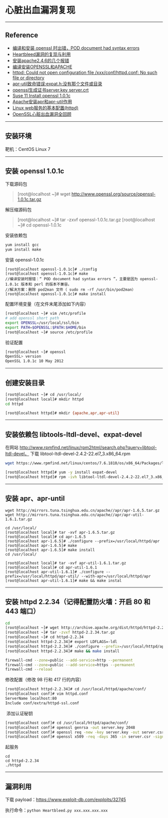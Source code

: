 # 心脏出血漏洞复现

---

## Reference
- [编译和安装 openssl 时出错，POD document had syntax errors ](https://hacpai.com/article/1493952742702)
- [Heartbleed漏洞的复现与利用](https://blog.csdn.net/biziwaiwai/article/details/79323334)
- [安装apache2.4.6的几个报错](https://www.jianshu.com/p/ba5d5622e9d8)
- [编译安装OPENSSL和APACHE](https://blog.csdn.net/a358763471/article/details/51177683)
- [httpd: Could not open configuration file /xxx/conf/httpd.conf: No such file or directory](https://blog.csdn.net/u011549541/article/details/15209749)
- [apr-util致命错误:expat.h:没有那个文件或目录](https://blog.csdn.net/dn1115680109/article/details/80847924)
- [openssl生成证书server.key server.crt](https://www.cnblogs.com/fangpengchengbupter/p/7999704.html)
- [Suse 11 Install openssl 1.0.1c](https://blog.csdn.net/hanzheng260561728/article/details/53811270)
- [Apache安装apr和apr-util作用](https://blog.csdn.net/Andy2019/article/details/79373050)
- [Linux web服务的基本配置(httpd)](https://blog.csdn.net/conling_/article/details/72902571)
- [OpenSSL心脏出血漏洞全回顾](https://www.freebuf.com/articles/network/32171.html)

---

## 安装环境

靶机：CentOS Linux 7

---

## 安装 openssl 1.0.1c

下载源码包
> [root@localhost ~]# wget http://www.openssl.org/source/openssl-1.0.1c.tar.gz


解压缩源码包
> [root@localhost ~]# tar -zxvf openssl-1.0.1c.tar.gz
> [root@localhost ~]# cd openssl-1.0.1c

安装依赖包
```bash
yum install gcc
yum install make
```

安装 openssl-1.0.1c
```bash{.line-numbers}
[root@localhost openssl-1.0.1c]# ./config
[root@localhost openssl-1.0.1c]# make
//编译安装时报错：“ POD document had syntax errors ”，主要是因为 openssl-1.0.1c 版本和 perl 的版本不兼容。
//解决方案：删除 pod2man 文件（ sudo rm -rf /usr/bin/pod2man）
[root@localhost openssl-1.0.1c]# make install
```


配置环境变量（在文件末尾添加如下内容）
```bash
[root@localhost ~]# vim /etc/profile
# add openssl short path
export OPENSSL=/usr/local/ssl/bin
export PATH=$OPENSSL:$PATH:$HOME/bin
[root@localhost ~]# source /etc/profile
```

验证配置
```bash
[root@localhost ~]# openssl
OpenSSL> version
OpenSSL 1.0.1c 10 May 2012
```

---

## 创建安装目录

```bash
[root@localhost ~]# cd /usr/local/
[root@localhost local]# mkdir httpd
cd httpd

[root@localhost httpd]# mkdir {apache,apr,apr-util}
```

---

## 安装依赖包 libtools-ltdl-devel、expat-devel

在网站 http://www.rpmfind.net/linux/rpm2html/search.php?query=libtool-ltdl-devel，
下载 libtool-ltdl-devel-2.4.2-22.el7_3.x86_64.rpm
```bash
wget https://www.rpmfind.net/linux/centos/7.6.1810/os/x86_64/Packages/libtool-ltdl-devel-2.4.2-22.el7_3.x86_64.rpm

[root@localhost httpd]# yum -y install expat-devel
[root@localhost httpd]# rpm -ivh libtool-ltdl-devel-2.4.2-22.el7_3.x86_64.rpm
```

---

## 安装 apr、apr-until

```bash{.line-numbers}
wget http://mirrors.tuna.tsinghua.edu.cn/apache//apr/apr-1.6.5.tar.gz
wget http://mirrors.tuna.tsinghua.edu.cn/apache//apr/apr-util-1.6.1.tar.gz

cd /usr/local/
[root@localhost local]# tar -xvf apr-1.6.5.tar.gz
[root@localhost local]# cd apr-1.6.5
[root@localhost apr-1.6.5]# ./configure --prefix=/usr/local/httpd/apr
[root@localhost apr-1.6.5]# make
[root@localhost apr-1.6.5]# make install
cd /usr/local/

[root@localhost local]# tar -xvf apr-util-1.6.1.tar.gz
[root@localhost local]# cd apr-util-1.6.1
[root@localhost apr-util-1.6.1]# ./configure --prefix=/usr/local/httpd/apr-util/ --with-apr=/usr/local/httpd/apr
[root@localhost apr-util-1.6.1]# make && make instal
```

---

## 安装 httpd 2.2.34（记得配置防火墙：开启 80 和 443 端口）

```bash
cd
[root@localhost ~]# wget http://archive.apache.org/dist/httpd/httpd-2.2.34.tar.gz
[root@localhost ~]# tar -zvxf httpd-2.2.34.tar.gz
[root@localhost ~]# cd httpd-2.2.34
[root@localhost httpd-2.2.34]# export LDFLAGS=-ldl
[root@localhost httpd-2.2.34]# ./configure --prefix=/usr/local/httpd/apache --enable-so --enable-rewrite --enable-ssl --with-ssl=/usr/local/ssl --with-apr=/usr/local/httpd/apr --with-apr-util=/usr/local/httpd/apr-util
[root@localhost httpd-2.2.34]# make && make install

firewall-cmd --zone=public --add-service=http --permanent
firewall-cmd --zone=public --add-service=https --permanent
firewall-cmd --reload
```

修改配置（修改 98 行和 417 行的内容）
```bash
[root@localhost httpd-2.2.34]# cd /usr/local/httpd/apache/conf/
[root@localhost conf]# vim httpd.conf
ServerName localhost:80
Include conf/extra/httpd-ssl.conf
```
​
添加认证秘钥
```bash
[root@localhost conf]# cd /usr/local/httpd/apache/conf/
[root@localhost conf]# openssl genrsa -out server.key 2048
[root@localhost conf]# openssl req -new -key server.key -out server.csr
[root@localhost conf]# openssl x509 -req -days 365 -in server.csr -signkey server.key -out server.crt
```
起服务
```
cd
cd httpd-2.2.34
./httpd
```

---

## 漏洞利用

下载 payload：https://www.exploit-db.com/exploits/32745

执行命令：`python Heartbleed.py xxx.xxx.xxx.xxx`
